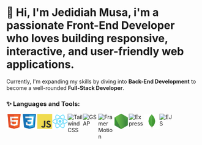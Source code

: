 # 👋 Hi, I'm Jedidiah Musa, i'm a passionate **Front-End Developer** who loves building responsive, interactive, and user-friendly web applications.  
Currently, I'm expanding my skills by diving into **Back-End Development** to become a well-rounded **Full-Stack Developer**. 

### ✨ Languages and Tools:

<p>
  <img align="left" alt="HTML5" width="40px" src="https://raw.githubusercontent.com/devicons/devicon/master/icons/html5/html5-original.svg" />
  <img align="left" alt="CSS3" width="40px" src="https://raw.githubusercontent.com/devicons/devicon/master/icons/css3/css3-original.svg" />
  <img align="left" alt="JavaScript" width="40px" src="https://raw.githubusercontent.com/devicons/devicon/master/icons/javascript/javascript-original.svg" />
  <img align="left" alt="React" width="40px" src="https://raw.githubusercontent.com/devicons/devicon/master/icons/react/react-original.svg" />
  <img align="left" alt="Tailwind CSS" width="40px" src="https://www.vectorlogo.zone/logos/tailwindcss/tailwindcss-icon.svg" />
  <img align="left" alt="GSAP" width="40px" src="https://cdn.worldvectorlogo.com/logos/gsap-greensock.svg" />
  <img align="left" alt="Framer Motion" width="40px" src="https://cdn.worldvectorlogo.com/logos/framer-motion.svg" />
  <img align="left" alt="Node.js" width="40px" src="https://raw.githubusercontent.com/devicons/devicon/master/icons/nodejs/nodejs-original.svg" />
 <img align="left" alt="Express" width="40px" src="https://cdn.simpleicons.org/express/000/fff" />
  <img align="left" alt="MongoDB" width="40px" src="https://raw.githubusercontent.com/devicons/devicon/master/icons/mongodb/mongodb-original.svg" />
  <img align="left" alt="EJS" width="40px" src="https://cdn.simpleicons.org/ejs/8BC34A/ffffff" />
</p>



<br><br>
